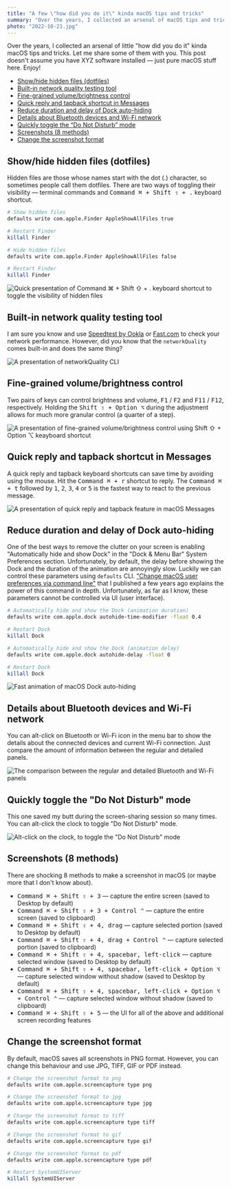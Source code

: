```yaml
---
title: "A few \"how did you do it\" kinda macOS tips and tricks"
summary: "Over the years, I collected an arsenal of macOS tips and tricks. Let me share some of them with you. This post doesn't assume you have XYZ software installed — just pure macOS stuff here."
photo: "2022-10-21.jpg"
---
```


Over the years, I collected an arsenal of little "how did you do it" kinda macOS tips and tricks. Let me share some of them with you. This post doesn't assume you have XYZ software installed — just pure macOS stuff here. Enjoy!

- [Show/hide hidden files (dotfiles)](#showhide-hidden-files-dotfiles)
- [Built-in network quality testing tool](#built-in-network-quality-testing-tool)
- [Fine-grained volume/brightness control](#fine-grained-volumebrightness-control)
- [Quick reply and tapback shortcut in Messages](#quick-reply-and-tapback-shortcut-in-messages)
- [Reduce duration and delay of Dock auto-hiding](#reduce-duration-and-delay-of-dock-auto-hiding)
- [Details about Bluetooth devices and Wi-Fi network](#details-about-bluetooth-devices-and-wi-fi-network)
- [Quickly toggle the “Do Not Disturb” mode](#quickly-toggle-the-do-not-disturb-mode)
- [Screenshots (8 methods)](#screenshots-8-methods)
- [Change the screenshot format](#change-the-screenshot-format)

## Show/hide hidden files (dotfiles)

Hidden files are those whose names start with the dot (.) character, so sometimes people call them dotfiles. There are two ways of toggling their visibility — terminal commands and <kbd>Command ⌘ + Shift ⇧ + .</kbd> keyboard shortcut.

```bash
# Show hidden files
defaults write com.apple.Finder AppleShowAllFiles true

# Restart Finder
killall Finder
```

```bash
# Hide hidden files
defaults write com.apple.Finder AppleShowAllFiles false

# Restart Finder
killall Finder
```

![Quick presentation of Command ⌘ + Shift ⇧ + . keyboard shortcut to toggle the visibility of hidden files](/photos/2022-10-21-1.gif)

## Built-in network quality testing tool

I am sure you know and use [Speedtest by Ookla](https://www.speedtest.net) or [Fast.com](https://fast.com) to check your network performance. However, did you know that the `networkQuality` comes built-in and does the same thing?

![A presentation of networkQuality CLI](/photos/2022-10-21-2.gif)

## Fine-grained volume/brightness control

Two pairs of keys can control brightness and volume, <kbd>F1</kbd> /  <kbd>F2</kbd> and <kbd>F11</kbd> / <kbd>F12</kbd>, respectively. Holding the <kbd>Shift ⇧ + Option ⌥</kbd> during the adjustment allows for much more granular control (a quarter of a step).

![A presentation of fine-grained volume/brightness control using Shift ⇧ + Option ⌥ keayboard shortcut](/photos/2022-10-21-3.gif)

## Quick reply and tapback shortcut in Messages

A quick reply and tapback keyboard shortcuts can save time by avoiding using the mouse. Hit the <kbd>Command ⌘ + r</kbd> shortcut to reply. The <kbd>Command ⌘ + t</kbd> followed by <kbd>1</kbd>, <kbd>2</kbd>, <kbd>3</kbd>, <kbd>4</kbd> or <kbd>5</kbd> is the fastest way to react to the previous message.

![A presentation of quick reply and tapback feature in macOS Messages](/photos/2022-10-21-4.gif)

## Reduce duration and delay of Dock auto-hiding

One of the best ways to remove the clutter on your screen is enabling "Automatically hide and show Dock" in the "Dock & Menu Bar" System Preferences section. Unfortunately, by default, the delay before showing the Dock and the duration of the animation are annoyingly slow. Luckily we can control these parameters using `defaults` CLI. ["Change macOS user preferences via command line"](/change-macos-user-preferences-via-command-line/) that I published a few years ago explains the power of this command in depth. Unfortunately, as far as I know, these parameters cannot be controlled via UI (user interface).

```bash
# Automatically hide and show the Dock (animation duration)
defaults write com.apple.dock autohide-time-modifier -float 0.4

# Restart Dock
killall Dock
```

```bash
# Automatically hide and show the Dock (animation delay)
defaults write com.apple.dock autohide-delay -float 0

# Restart Dock
killall Dock
```

![Fast animation of macOS Dock auto-hiding](/photos/2022-10-21-5.gif)

## Details about Bluetooth devices and Wi-Fi network

You can alt-click on Bluetooth or Wi-Fi icon in the menu bar to show the details about the connected devices and current Wi-Fi connection. Just compare the amount of information between the regular and detailed panels.


![The comparison between the regular and detailed Bluetooth and Wi-Fi panels](/photos/2022-10-21-6.png)

## Quickly toggle the "Do Not Disturb" mode

This one saved my butt during the screen-sharing session so many times. You can alt-click the clock to toggle "Do Not Disturb" mode.


![Alt-click on the clock, to toggle the "Do Not Disturb" mode](/photos/2022-10-21-7.gif)

## Screenshots (8 methods)

There are shocking 8 methods to make a screenshot in macOS (or maybe more that I don't know about).

- <kbd>Command ⌘ + Shift ⇧ + 3</kbd> — capture the entire screen (saved to Desktop by default)
- <kbd>Command ⌘ + Shift ⇧ + 3 + Control ⌃</kbd>  — capture the entire screen (saved to clipboard)
- <kbd>Command ⌘ + Shift ⇧ + 4, drag</kbd> — capture selected portion (saved to Desktop by default)
- <kbd>Command ⌘ + Shift ⇧ + 4, drag + Control ⌃</kbd> — capture selected portion (saved to clipboard)
- <kbd>Command ⌘ + Shift ⇧ + 4, spacebar, left-click</kbd> — capture selected window (saved to Desktop by default)
- <kbd>Command ⌘ + Shift ⇧ + 4, spacebar, left-click + Option ⌥</kbd> — capture selected window without shadow (saved to Desktop by default)
- <kbd>Command ⌘ + Shift ⇧ + 4, spacebar, left-click + Option ⌥ + Control ⌃</kbd> — capture selected window without shadow (saved to clipboard)
- <kbd>Command ⌘ + Shift ⇧ + 5</kbd> — the UI for all of the above and additional screen recording features

## Change the screenshot format

By default, macOS saves all screenshots in PNG format. However, you can change this behaviour and use JPG, TIFF, GIF or PDF instead.

```bash
# Change the screenshot format to png
defaults write com.apple.screencapture type png

# Change the screenshot format to jpg
defaults write com.apple.screencapture type jpg

# Change the screenshot format to tiff
defaults write com.apple.screencapture type tiff

# Change the screenshot format to gif
defaults write com.apple.screencapture type gif

# Change the screenshot format to pdf
defaults write com.apple.screencapture type pdf

# Restart SystemUIServer
killall SystemUIServer
```

